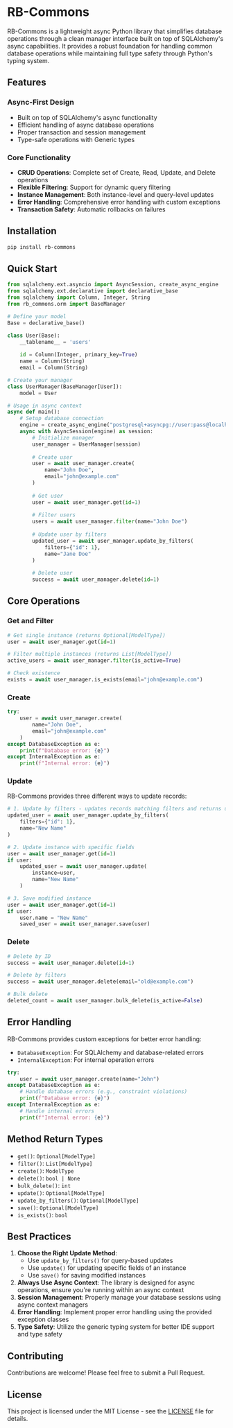 # RB-Commons

RB-Commons is a lightweight async Python library that simplifies database operations through a clean manager interface built on top of SQLAlchemy's async capabilities. It provides a robust foundation for handling common database operations while maintaining full type safety through Python's typing system.

## Features

### Async-First Design
- Built on top of SQLAlchemy's async functionality
- Efficient handling of async database operations
- Proper transaction and session management
- Type-safe operations with Generic types

### Core Functionality
- **CRUD Operations**: Complete set of Create, Read, Update, and Delete operations
- **Flexible Filtering**: Support for dynamic query filtering
- **Instance Management**: Both instance-level and query-level updates
- **Error Handling**: Comprehensive error handling with custom exceptions
- **Transaction Safety**: Automatic rollbacks on failures

## Installation

```bash
pip install rb-commons
```

## Quick Start

```python
from sqlalchemy.ext.asyncio import AsyncSession, create_async_engine
from sqlalchemy.ext.declarative import declarative_base
from sqlalchemy import Column, Integer, String
from rb_commons.orm import BaseManager

# Define your model
Base = declarative_base()

class User(Base):
    __tablename__ = 'users'
    
    id = Column(Integer, primary_key=True)
    name = Column(String)
    email = Column(String)

# Create your manager
class UserManager(BaseManager[User]):
    model = User

# Usage in async context
async def main():
    # Setup database connection
    engine = create_async_engine("postgresql+asyncpg://user:pass@localhost/db")
    async with AsyncSession(engine) as session:
        # Initialize manager
        user_manager = UserManager(session)
        
        # Create user
        user = await user_manager.create(
            name="John Doe",
            email="john@example.com"
        )
        
        # Get user
        user = await user_manager.get(id=1)
        
        # Filter users
        users = await user_manager.filter(name="John Doe")
        
        # Update user by filters
        updated_user = await user_manager.update_by_filters(
            filters={"id": 1},
            name="Jane Doe"
        )
        
        # Delete user
        success = await user_manager.delete(id=1)
```

## Core Operations

### Get and Filter

```python
# Get single instance (returns Optional[ModelType])
user = await user_manager.get(id=1)

# Filter multiple instances (returns List[ModelType])
active_users = await user_manager.filter(is_active=True)

# Check existence
exists = await user_manager.is_exists(email="john@example.com")
```

### Create

```python
try:
    user = await user_manager.create(
        name="John Doe",
        email="john@example.com"
    )
except DatabaseException as e:
    print(f"Database error: {e}")
except InternalException as e:
    print(f"Internal error: {e}")
```

### Update

RB-Commons provides three different ways to update records:

```python
# 1. Update by filters - updates records matching filters and returns updated instance
updated_user = await user_manager.update_by_filters(
    filters={"id": 1},
    name="New Name"
)

# 2. Update instance with specific fields
user = await user_manager.get(id=1)
if user:
    updated_user = await user_manager.update(
        instance=user,
        name="New Name"
    )

# 3. Save modified instance
user = await user_manager.get(id=1)
if user:
    user.name = "New Name"
    saved_user = await user_manager.save(user)
```

### Delete

```python
# Delete by ID
success = await user_manager.delete(id=1)

# Delete by filters
success = await user_manager.delete(email="old@example.com")

# Bulk delete
deleted_count = await user_manager.bulk_delete(is_active=False)
```

## Error Handling

RB-Commons provides custom exceptions for better error handling:

- `DatabaseException`: For SQLAlchemy and database-related errors
- `InternalException`: For internal operation errors

```python
try:
    user = await user_manager.create(name="John")
except DatabaseException as e:
    # Handle database errors (e.g., constraint violations)
    print(f"Database error: {e}")
except InternalException as e:
    # Handle internal errors
    print(f"Internal error: {e}")
```

## Method Return Types

- `get()`: `Optional[ModelType]`
- `filter()`: `List[ModelType]`
- `create()`: `ModelType`
- `delete()`: `bool | None`
- `bulk_delete()`: `int`
- `update()`: `Optional[ModelType]`
- `update_by_filters()`: `Optional[ModelType]`
- `save()`: `Optional[ModelType]`
- `is_exists()`: `bool`

## Best Practices

1. **Choose the Right Update Method**: 
   - Use `update_by_filters()` for query-based updates
   - Use `update()` for updating specific fields of an instance
   - Use `save()` for saving modified instances
2. **Always Use Async Context**: The library is designed for async operations, ensure you're running within an async context
3. **Session Management**: Properly manage your database sessions using async context managers
4. **Error Handling**: Implement proper error handling using the provided exception classes
5. **Type Safety**: Utilize the generic typing system for better IDE support and type safety

## Contributing

Contributions are welcome! Please feel free to submit a Pull Request.

## License

This project is licensed under the MIT License - see the [LICENSE](LICENSE) file for details.